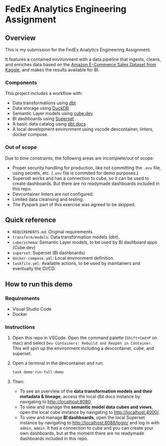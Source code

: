 # FedEx Analytics Engineering Assignment

## Overview

This is my submission for the FedEx Analytics Engineering Assignment.

It features a contained environment with a data pipeline that ingests, cleans, and enriches data based on the [Amazon E-Commerce Sales Dataset from Kaggle](https://www.kaggle.com/datasets/thedevastator/unlock-profits-with-e-commerce-sales-data), and makes the results available for BI.

### Components

This project includes a workflow with:

- Data transformations using [dbt](https://www.getdbt.com/)
- Data storage using [DuckDB](https://duckdb.org/)
- Semantic Layer models using [cube.dev](https://cube.dev/)
- BI dashboards using [Superset](https://superset.apache.org/)
- A basic data catalog using [dbt docs](https://docs.getdbt.com/docs/collaborate/documentation)
- A local development environment using vscode devcontainer, linters, docker compose.

### Out of scope

Due to time constraints, the following areas are incomplete/out of scope:

- Proper security handling for production, like not committing the `.env` file, using secrets, etc. (`.env` file is commited for demo purposes.)
- Superset works and has a connection to cube, so it can be used to create dashboards. But there are no readymade dashboards included in this repo.
- Devcontainer linters are not configured.
- Limited data cleansing and testing.
- The Pyspark part of this exercise was agreed to be skipped.

## Quick reference

- `REQUIREMENTS.md`: Original requirements.
- `transform/models`: Data transformation models (dbt).
- `cube/schema`: Semantic Layer models, to be used by BI dashboard apps (Cube.dev)
- `superset`: Superset (BI dashboards)
- `docker-compose.yml`: Local environment definition.
- `taskfile.yml`: Available actions, to be used by maintainers and eventually the CI/CD.

## How to run this demo

### Requirements

- Visual Studio Code
- Docker

### Instructions

1. Open this repo in VSCode. Open the command palette (`Shift+Cmd+P` on mac) and select `Dev Containers: Rebuild and Reopen in Container`. This will spin up the environment including a devcontainer, cube, and superset.
2. Open a terminal in the devcontainer and run:

    ```sh
    task demo:run-full-demo
    ```

3. Then:
   - To see an overview of the **data transformation models and their metadata & lineage**, access the local dbt docs instance by navigating to [http://localhost:8080](http://localhost:8080).
   - To view and manage the **semantic model data cubes and views**, open the local cube instance by navigating to [http://localhost:4000/](http://localhost:4000/).
   - To view and manage **BI dashboards**, open the local Superset instance by navigating to [http://localhost:8088/login/](http://localhost:8088/login/) and log in with `admin`, `admin`. It has a connection to cube and you can create your own dashboards, but at the moment there are no readymade dashboards included in this repo.
